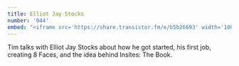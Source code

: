 ```yaml
---
title: Elliot Jay Stocks
number: '044'
embed: "<iframe src='https://share.transistor.fm/e/b5b26693' width='100%' height='180' frameborder='0' scrolling='no' seamless='true'></iframe>"
---
```


Tim talks with Elliot Jay Stocks about how he got started, his first job, creating 8 Faces, and the idea behind Insites: The Book.
